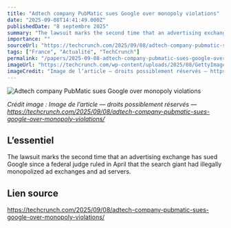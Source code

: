 ```yaml
---
title: "Adtech company PubMatic sues Google over monopoly violations"
date: "2025-09-08T14:41:49.000Z"
publishedDate: "8 septembre 2025"
summary: "The lawsuit marks the second time that an advertising exchange has sued Google since a federal judge ruled in April that the search giant had illegally monopolized ad exchanges and ad servers."
importance: ""
sourceUrl: "https://techcrunch.com/2025/09/08/adtech-company-pubmatic-sues-google-over-monopoly-violations/"
tags: ["France", "Actualité", "TechCrunch"]
permalink: "/papers/2025-09-08-adtech-company-pubmatic-sues-google-over-monopoly-violations"
imageUrl: "https://techcrunch.com/wp-content/uploads/2025/08/GettyImages-2198713751.jpg?w=1024"
imageCredit: "Image de l’article — droits possiblement réservés — https://techcrunch.com/2025/09/08/adtech-company-pubmatic-sues-google-over-monopoly-violations/"
---
```


![Adtech company PubMatic sues Google over monopoly violations](https://techcrunch.com/wp-content/uploads/2025/08/GettyImages-2198713751.jpg?w=1024)

*Crédit image : Image de l’article — droits possiblement réservés — https://techcrunch.com/2025/09/08/adtech-company-pubmatic-sues-google-over-monopoly-violations/*

## L’essentiel

The lawsuit marks the second time that an advertising exchange has sued Google since a federal judge ruled in April that the search giant had illegally monopolized ad exchanges and ad servers.

## Lien source

https://techcrunch.com/2025/09/08/adtech-company-pubmatic-sues-google-over-monopoly-violations/
